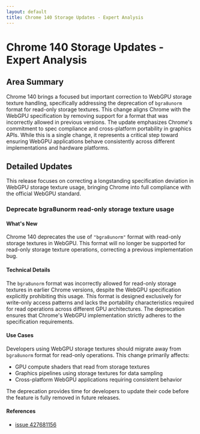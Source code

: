 ```yaml
---
layout: default
title: Chrome 140 Storage Updates - Expert Analysis
---
```


# Chrome 140 Storage Updates - Expert Analysis

## Area Summary

Chrome 140 brings a focused but important correction to WebGPU storage texture handling, specifically addressing the deprecation of `bgra8unorm` format for read-only storage textures. This change aligns Chrome with the WebGPU specification by removing support for a format that was incorrectly allowed in previous versions. The update emphasizes Chrome's commitment to spec compliance and cross-platform portability in graphics APIs. While this is a single change, it represents a critical step toward ensuring WebGPU applications behave consistently across different implementations and hardware platforms.

## Detailed Updates

This release focuses on correcting a longstanding specification deviation in WebGPU storage texture usage, bringing Chrome into full compliance with the official WebGPU standard.

### Deprecate bgra8unorm read-only storage texture usage

#### What's New
Chrome 140 deprecates the use of `"bgra8unorm"` format with read-only storage textures in WebGPU. This format will no longer be supported for read-only storage texture operations, correcting a previous implementation bug.

#### Technical Details
The `bgra8unorm` format was incorrectly allowed for read-only storage textures in earlier Chrome versions, despite the WebGPU specification explicitly prohibiting this usage. This format is designed exclusively for write-only access patterns and lacks the portability characteristics required for read operations across different GPU architectures. The deprecation ensures that Chrome's WebGPU implementation strictly adheres to the specification requirements.

#### Use Cases
Developers using WebGPU storage textures should migrate away from `bgra8unorm` format for read-only operations. This change primarily affects:
- GPU compute shaders that read from storage textures
- Graphics pipelines using storage textures for data sampling
- Cross-platform WebGPU applications requiring consistent behavior

The deprecation provides time for developers to update their code before the feature is fully removed in future releases.

#### References
- [issue 427681156](https://issues.chromium.org/issues/427681156)
